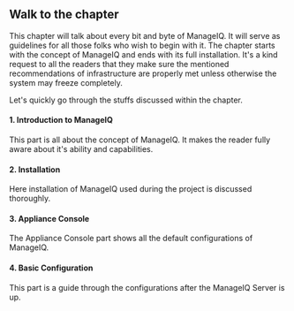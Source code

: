 ## Walk to the chapter

This chapter will talk about every bit and byte of ManageIQ. It will
serve as guidelines for all those folks who wish to begin with it. The
chapter starts with the concept of ManageIQ and ends with its full
installation. It's a kind request to all the readers that they make sure
the mentioned recommendations of infrastructure are properly met unless
otherwise the system may freeze completely.

Let's quickly go through the stuffs discussed within the chapter.

#### 1. Introduction to ManageIQ

This part is all about the concept of ManageIQ. It makes the reader
fully aware about it's ability and capabilities.

#### 2. Installation

Here installation of ManageIQ used during the project is discussed
thoroughly.

#### 3. Appliance Console

The Appliance Console part shows all the default configurations of
ManageIQ.

#### 4. Basic Configuration

This part is a guide through the configurations after the ManageIQ
Server is up.
